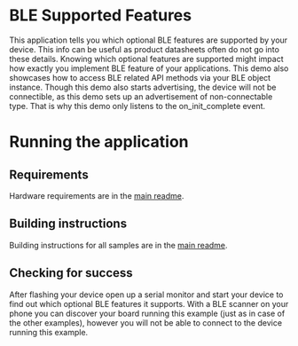 # BLE Supported Features

This application tells you which optional BLE features are supported by your device. This info can be useful as product datasheets often do not go into these details.
Knowing which optional features are supported might impact how exactly you implement BLE feature of your applications.
This demo also showcases how to access BLE related API methods via your BLE object instance.
Though this demo also starts advertising, the device will not be connectible, as this demo sets up an advertisement of non-connectable type.
That is why this demo only listens to the on_init_complete event.

# Running the application

## Requirements

Hardware requirements are in the [main readme](https://github.com/ARMmbed/mbed-os-example-ble/blob/master/README.md).

## Building instructions

Building instructions for all samples are in the [main readme](https://github.com/ARMmbed/mbed-os-example-ble/blob/master/README.md).

## Checking for success

After flashing your device open up a serial monitor and start your device to find out which optional BLE features it supports.
With a BLE scanner on your phone you can discover your board running this example (just as in case of the other examples), however you will not be able to connect to the device running this example.
